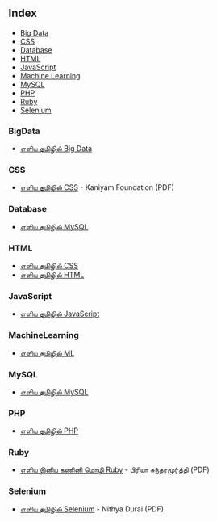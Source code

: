 ## Index

* [Big Data](#BigData)
* [CSS](#CSS)
* [Database](#Database)
* [HTML](#HTML)
* [JavaScript](#Javascript)
* [Machine Learning](#MachineLearning)
* [MySQL](#MySQL)
* [PHP](#PHP)
* [Ruby](#Ruby)
* [Selenium](#Selenium)


### BigData

* [எளிய தமிழில் Big Data](http://www.kaniyam.com/learn-bigdata-in-tamil-ebooks/)


### CSS

* [எளிய தமிழில் CSS](http://www.kaniyam.com/download/learn-css-in-tamil.pdf) - Kaniyam Foundation (PDF)


### Database

* [எளிய தமிழில் MySQL ](http://www.kaniyam.com/mysql-book-in-tamil/)


### HTML

* [எளிய தமிழில் CSS](http://www.kaniyam.com/learn-css-in-tamil-ebook/)
* [எளிய தமிழில் HTML](http://www.kaniyam.com/learn-html-in-tamil/)


### JavaScript

* [எளிய தமிழில் JavaScript](http://www.kaniyam.com/learn-javascript-in-tamil/)


### MachineLearning

* [எளிய தமிழில் ML](http://www.kaniyam.com/download/e0ae8ee0aeb3e0aebfe0aeaf-e0aea4e0aeaee0aebfe0aeb4e0aebfe0aeb2e0af8d-machine-learning-a4-pdf.html)


### MySQL

* [எளிய தமிழில் MySQL](http://www.kaniyam.com/mysql-book-in-tamil/)


### PHP

* [எளிய தமிழில் PHP](https://freetamilebooks.com/ebooks/learn-php-in-tamil/)


### Ruby

* [எளிய இனிய கணினி மொழி Ruby](http://www.kaniyam.com/download/learn-ruby-in-tamil.pdf) - பிரியா சுந்தரமூர்த்தி (PDF)


### Selenium

* [எளிய தமிழில் Selenium](http://www.kaniyam.com/download/learn-selenium-in-tamil.pdf) - Nithya Durai (PDF)
